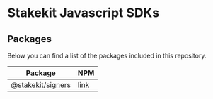 # Stakekit Javascript SDKs

## Packages

Below you can find a list of the packages included in this repository.

| Package  | NPM |
| ------------- | ------------- |
| [@stakekit/signers]([signers-package])  | [link]([signers-npm-link])  |

[signers-package]: ./packages/signers
[signers-npm-link]: https://www.npmjs.com/package/@stakekit/signers
